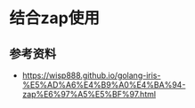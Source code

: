 # 结合zap使用

## 参考资料
 - https://wisp888.github.io/golang-iris-%E5%AD%A6%E4%B9%A0%E4%BA%94-zap%E6%97%A5%E5%BF%97.html